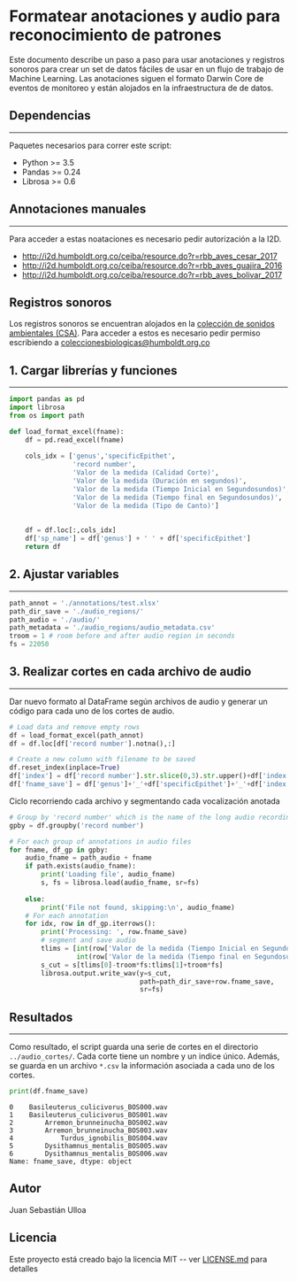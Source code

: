 # Formatear anotaciones y audio para reconocimiento de patrones

Este documento describe un paso a paso para usar anotaciones y registros sonoros para crear un set de datos fáciles de usar en un flujo de trabajo de Machine Learning. Las anotaciones siguen el formato Darwin Core de eventos de monitoreo y están alojados en la infraestructura de de datos.

## Dependencias
----

Paquetes necesarios para correr este script:
- Python >= 3.5
- Pandas >= 0.24
- Librosa >= 0.6

## Annotaciones manuales
----

Para acceder a estas noataciones es necesario pedir autorización a la I2D.
- http://i2d.humboldt.org.co/ceiba/resource.do?r=rbb_aves_cesar_2017
- http://i2d.humboldt.org.co/ceiba/resource.do?r=rbb_aves_guajira_2016
- http://i2d.humboldt.org.co/ceiba/resource.do?r=rbb_aves_bolivar_2017

## Registros sonoros
Los registros sonoros se encuentran alojados en la [colección de sonidos ambientales (CSA)](http://www.humboldt.org.co/es/noticias/actualidad/item/152-coleccion-de-sonidos-ambientales). Para acceder a estos es necesario pedir permiso escribiendo a coleccionesbiologicas@humboldt.org.co

## 1. Cargar librerías y funciones
----


```python
import pandas as pd
import librosa
from os import path

def load_format_excel(fname):
    df = pd.read_excel(fname)
    
    cols_idx = ['genus','specificEpithet',
                'record number',
                'Valor de la medida (Calidad Corte)',
                'Valor de la medida (Duración en segundos)',
                'Valor de la medida (Tiempo Inicial en Segundosundos)',
                'Valor de la medida (Tiempo final en Segundosundos)',
                'Valor de la medida (Tipo de Canto)']
    
    
    df = df.loc[:,cols_idx]
    df['sp_name'] = df['genus'] + ' ' + df['specificEpithet']
    return df
```

## 2. Ajustar variables
----


```python
path_annot = './annotations/test.xlsx'
path_dir_save = './audio_regions/'
path_audio = './audio/'
path_metadata = './audio_regions/audio_metadata.csv'
troom = 1 # room before and after audio region in seconds
fs = 22050
```

## 3. Realizar cortes en cada archivo de audio
----

Dar nuevo formato al DataFrame según archivos de audio y generar un código para cada uno de los cortes de audio.


```python
# Load data and remove empty rows
df = load_format_excel(path_annot)
df = df.loc[df['record number'].notna(),:]

# Create a new column with filename to be saved
df.reset_index(inplace=True)
df['index'] = df['record number'].str.slice(0,3).str.upper()+df['index'].apply(lambda x: str(x).zfill(3))
df['fname_save'] = df['genus']+'_'+df['specificEpithet']+'_'+df['index']+'.wav'
```

Ciclo recorriendo cada archivo y segmentando cada vocalización anotada


```python
# Group by 'record number' which is the name of the long audio recording
gpby = df.groupby('record number')

# For each group of annotations in audio files
for fname, df_gp in gpby:
    audio_fname = path_audio + fname
    if path.exists(audio_fname):
        print('Loading file', audio_fname)
        s, fs = librosa.load(audio_fname, sr=fs)
        
    else:
        print('File not found, skipping:\n', audio_fname)
    # For each annotation
    for idx, row in df_gp.iterrows():
        print('Processing: ', row.fname_save)
        # segment and save audio
        tlims = [int(row['Valor de la medida (Tiempo Inicial en Segundosundos)']*fs), 
                 int(row['Valor de la medida (Tiempo final en Segundosundos)']*fs)]
        s_cut = s[tlims[0]-troom*fs:tlims[1]+troom*fs]
        librosa.output.write_wav(y=s_cut,
                                 path=path_dir_save+row.fname_save,
                                 sr=fs)
```

## Resultados
----

Como resultado, el script guarda una serie de cortes en el directorio `../audio_cortes/`. Cada corte tiene un nombre y un indice único. Además, se guarda en un archivo `*.csv` la información asociada a cada uno de los cortes.


```python
print(df.fname_save)
```

    0    Basileuterus_culicivorus_BOS000.wav
    1    Basileuterus_culicivorus_BOS001.wav
    2        Arremon_brunneinucha_BOS002.wav
    3        Arremon_brunneinucha_BOS003.wav
    4            Turdus_ignobilis_BOS004.wav
    5        Dysithamnus_mentalis_BOS005.wav
    6        Dysithamnus_mentalis_BOS006.wav
    Name: fname_save, dtype: object

## Autor

Juan Sebastián Ulloa

## Licencia

Este proyecto está creado bajo la licencia MIT -- ver [LICENSE.md](LICENSE.md) para detalles